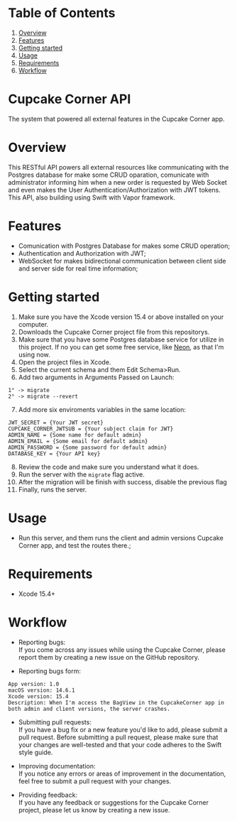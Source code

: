 # Table of Contents
1. [Overview](#overview)
2. [Features](#features)
3. [Getting started](#getting-started)
4. [Usage](#usage)
5. [Requirements](#requirements)
6. [Workflow](#workflow)

# Cupcake Corner API
 The system that powered all external features in the Cupcake Corner app.
 
 # Overview
This RESTful API powers all external resources like communicating with the Postgres database for make some CRUD oparation, comunicate with administrator informing him when a new order is requested by Web Socket and even makes the User Authentication/Authorization with JWT tokens.<br>
This API, also building using Swift with Vapor framework.

# Features
* Comunication with Postgres Database for makes some CRUD operation;<br>
* Authentication and Authorization with JWT;<br>
* WebSocket for makes bidirectional communication between client side and server side for real time information;<br>

# Getting started
1. Make sure you have the Xcode version 15.4 or above installed on your computer.<br>
2. Downloads the Cupcake Corner project file from this repositorys. <br>
3. Make sure that you have some Postgres database service for utilize in this project. If no you can get some free service, like [Neon](https://neon.tech), as that I'm using now.
4. Open the project files in Xcode.<br>
5. Select the current schema and them Edit Schema>Run.
6. Add two arguments in Arguments Passed on Launch: 
```
1° -> migrate
2° -> migrate --revert
```
7. Add more six enviroments variables in the same location:
```
JWT_SECRET = {Your JWT secret}
CUPCAKE_CORNER_JWTSUB = {Your subject claim for JWT}
ADMIN_NAME = {Some name for default admin}
ADMIN_EMAIL = {Some email for default admin}
ADMIN_PASSWORD = {Some password for default admin}
DATABASE_KEY = {Your API key}
```
8. Review the code and make sure you understand what it does.<br>
9. Run the server with the `migrate` flag active.<br>
10. After the migration will be finish with success, disable the previous flag
11. Finally, runs the server. 

# Usage
- Run this server, and them runs the client and admin versions Cupcake Corner app, and test the routes there.;

# Requirements
- Xcode 15.4+

# Workflow
* Reporting bugs:<br> 
If you come across any issues while using the Cupcake Corner, please report them by creating a new issue on the GitHub repository.

* Reporting bugs form: <br> 
```
App version: 1.0
macOS version: 14.6.1
Xcode version: 15.4
Description: When I'm access the BagView in the CupcakeCorner app in both admin and client versions, the server crashes.
```

* Submitting pull requests: <br> 
If you have a bug fix or a new feature you'd like to add, please submit a pull request. Before submitting a pull request, 
please make sure that your changes are well-tested and that your code adheres to the Swift style guide.

* Improving documentation: <br> 
If you notice any errors or areas of improvement in the documentation, feel free to submit a pull request with your changes.

* Providing feedback:<br> 
If you have any feedback or suggestions for the Cupcake Corner project, please let us know by creating a new issue.
